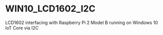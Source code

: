 # WIN10_LCD1602_I2C
LCD1602 interfacing with Raspberry Pi 2 Model B running on Windows 10 IoT Core via I2C
